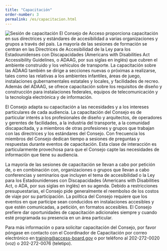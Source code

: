 ```yaml
---
title: "Capacitación"
order-number: 3
permalink: /es/capacitacion.html
---
```


<img src="{{site.baseurl}}/images/stock/training.jpeg" class="img-right shadow radius-lg" alt="Sesión de capacitación" />
El Consejo de Acceso proporciona capacitación en sus directrices y estándares de accesibilidad a varias organizaciones y grupos a través del país. La mayoría de las sesiones de formación se centran en las Directrices de Accesibilidad de la Ley para los Estadounidenses con Discapacidades (Americans with Disabilities Act Accessibility Guidelines, o ADAAG, por sus siglas en inglés) que cubren el ambiente construido y los vehículos de transporte. La capacitación sobre las ADAAG también se dirige a secciones nuevas o próximas a realizarse, tales como las relativas a los ambientes infantiles, áreas de juego, instalaciones gubernamentales estatales y locales, y facilidades de recreo. Además del ADAAG, se ofrece capacitación sobre los requisitos de diseño y construcción para instalaciones federales, equipos de telecomunicación y la tecnología electrónica y de información.

El Consejo adapta su capacitación a las necesidades y a los intereses particulares de cada audiencia. La capacitación del Consejo es de particular interés a los profesionales de diseño y arquitectos, de operadores y gerentes de facilidades, a la industria del transporte, a la comunidad discapacitada, y a miembros de otras profesiones y grupos que trabajan con las directrices y los estándares del Consejo. Con frecuencia los miembros del Consejo dedican tiempo a sesiones de preguntas y respuestas durante eventos de capacitación. Esta clase de interacción es particularmente provechosa para que el Consejo capte las necesidades de información que tiene su audiencia.

La mayoría de las sesiones de capacitación se llevan a cabo por petición de, o en combinación con, organizaciones o grupos que llevan a cabo conferencias y seminarios que incluyen el tema de accesibilidad o la Ley para los Estadounidenses con Discapacidades (Americans with Disabilities Act, o ADA, por sus siglas en inglés) en su agenda. Debido a restricciones presupuestarias, el Consejo pide generalmente el reembolso de los costos de viaje por su participación. La política del Consejo requiere que los eventos en que participe sean conducidos en instalaciones accesibles y que estén comunicadas, a petición, en formatos accesibles. El Consejo prefiere dar oportunidades de capacitación adicionales siempre y cuando esté programada su presencia en un área particular.

Para más información o para solicitar capacitación del Consejo, por favor póngase en contacto con el Coordinador de Capacitación por correo electrónico en <training@access-board.gov> o por teléfono al 202-272-0020 (voz) o 202-272-0076 (teletipo).
